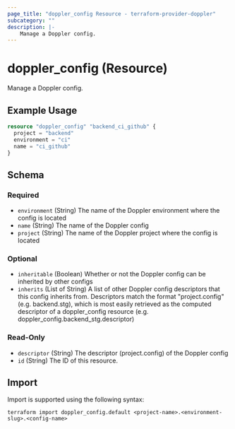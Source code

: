 ```yaml
---
page_title: "doppler_config Resource - terraform-provider-doppler"
subcategory: ""
description: |-
	Manage a Doppler config.
---
```


# doppler_config (Resource)

Manage a Doppler config.

## Example Usage

```terraform
resource "doppler_config" "backend_ci_github" {
  project = "backend"
  environment = "ci"
  name = "ci_github"
}
```

<!-- schema generated by tfplugindocs -->
## Schema

### Required

- `environment` (String) The name of the Doppler environment where the config is located
- `name` (String) The name of the Doppler config
- `project` (String) The name of the Doppler project where the config is located

### Optional

- `inheritable` (Boolean) Whether or not the Doppler config can be inherited by other configs
- `inherits` (List of String) A list of other Doppler config descriptors that this config inherits from. Descriptors match the format "project.config" (e.g. backend.stg), which is most easily retrieved as the computed descriptor of a doppler_config resource (e.g. doppler_config.backend_stg.descriptor)

### Read-Only

- `descriptor` (String) The descriptor (project.config) of the Doppler config
- `id` (String) The ID of this resource.

## Import

Import is supported using the following syntax:

```shell
terraform import doppler_config.default <project-name>.<environment-slug>.<config-name>
```

